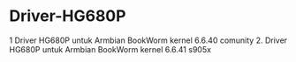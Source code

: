 # Driver-HG680P
1 Driver HG680P untuk Armbian BookWorm kernel 6.6.40 comunity
2. Driver HG680P untuk Armbian BookWorm kernel 6.6.41 s905x
